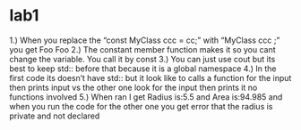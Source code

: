 # lab1
1.)	When you replace the “const MyClass ccc = cc;” with “MyClass ccc ;” you get 
Foo
Foo
2.)	The constant member function makes it so you cant change the variable. You call it by const
3.)	You can just use cout but its best to keep std:: before that because it is a global namespace 
4.)	In the first code its doesn’t have std:: but it look like to calls a function for the input then prints input vs the other one look for the input then prints it no functions involved 
5.)	When ran I get Radius is:5.5 and Area is:94.985 and when you run the code for the other one you get error that the radius is private and not declared 
